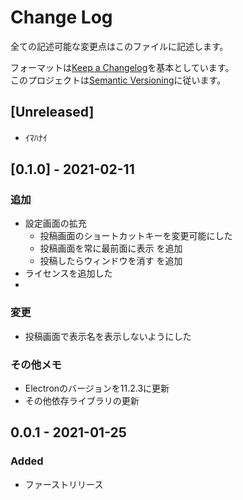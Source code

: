 # Change Log
全ての記述可能な変更点はこのファイルに記述します。

フォーマットは[Keep a Changelog](http://keepachangelog.com/)を基本としています。  
このプロジェクトは[Semantic Versioning](http://semver.org/)に従います。

## [Unreleased]
- ｲﾏﾊﾅｲ

## [0.1.0] - 2021-02-11
### 追加
- 設定画面の拡充
  - 投稿画面のショートカットキーを変更可能にした
  - 投稿画面を常に最前面に表示 を追加
  - 投稿したらウィンドウを消す を追加
- ライセンスを追加した
- 

### 変更
- 投稿画面で表示名を表示しないようにした

### その他メモ
- Electronのバージョンを11.2.3に更新
- その他依存ライブラリの更新

## 0.0.1 - 2021-01-25
### Added
- ファーストリリース